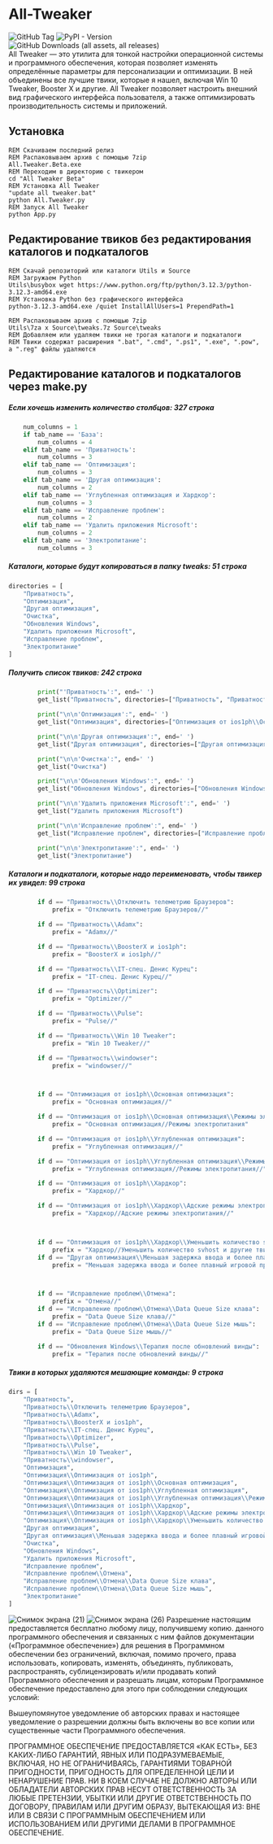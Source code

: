 # All-Tweaker
![GitHub Tag](https://img.shields.io/github/v/tag/scode18/All-Tweaker?style=for-the-badge&label=release)
![PyPI - Version](https://img.shields.io/pypi/v/ttkbootstrap?style=for-the-badge&label=ttkbootstrap)
![GitHub Downloads (all assets, all releases)](https://img.shields.io/github/downloads/scode18/All-Tweaker/total?style=for-the-badge)
<br>
All Tweaker — это утилита для тонкой настройки операционной системы и программного обеспечения, которая позволяет изменять определённые параметры для персонализации и оптимизации. В ней объединены все лучшие твики, которые я нашел, включая Win 10 Tweaker, Booster X и другие. All Tweaker позволяет настроить внешний вид графического интерфейса пользователя, а также оптимизировать производительность системы и приложений.
## Установка
```batch
REM Скачиваем последний релиз
REM Распаковываем архив с помощью 7zip
All.Tweaker.Beta.exe
REM Переходим в директорию с твикером
cd "All Tweaker Beta"
REM Установка All Tweaker
"update all tweaker.bat"
python All.Tweaker.py
REM Запуск All Tweaker
python App.py
```
## Редактирование твиков без редактирования каталогов и подкаталогов
```batch
REM Скачай репозиторий или каталоги Utils и Source
REM Загружаем Python
Utils\busybox wget https://www.python.org/ftp/python/3.12.3/python-3.12.3-amd64.exe
REM Установка Python без графического интерфейса
python-3.12.3-amd64.exe /quiet InstallAllUsers=1 PrependPath=1

REM Распаковываем архив с помощью 7zip
Utils\7za x Source\tweaks.7z Source\tweaks
REM Добавляем или удаляем твики не трогая каталоги и подкаталоги
REM Твики содержат расширения ".bat", ".cmd", ".ps1", ".exe", ".pow", а ".reg" файлы удаляются
```
## Редактирование каталогов и подкаталогов через make.py
##### Если хочешь изменить количество столбцов: 327 строка
```python
    num_columns = 1
    if tab_name == 'База':
        num_columns = 4
    elif tab_name == 'Приватность':
        num_columns = 3
    elif tab_name == 'Оптимизация':
        num_columns = 3
    elif tab_name == 'Другая оптимизация':
        num_columns = 2
    elif tab_name == 'Углубленная оптимизация и Хардкор':
        num_columns = 3
    elif tab_name == 'Исправление проблем':
        num_columns = 2
    elif tab_name == 'Удалить приложения Microsoft':
        num_columns = 2
    elif tab_name == 'Электропитание':
        num_columns = 3
```
##### Каталоги, которые будут копироваться в папку tweaks: 51 строка
```python
directories = [
    "Приватность",
    "Оптимизация",
    "Другая оптимизация",
    "Очистка",
    "Обновления Windows",
    "Удалить приложения Microsoft",
    "Исправление проблем",
    "Электропитание"
]
```
##### Получить список твиков: 242 строка
```python
        print("'Приватность':", end=' ')
        get_list("Приватность", directories=["Приватность", "Приватность\\Отключить телеметрию Браузеров", "Приватность\\Adamx", "Приватность\\BoosterX и ios1ph", "Приватность\\IT-спец. Денис Курец", "Приватность\\Optimizer", "Приватность\\Pulse", "Приватность\\Win 10 Tweaker", "Приватность\\windowser"])

        print("\n\n'Оптимизация':", end=' ')
        get_list("Оптимизация", directories=["Оптимизация от ios1ph\\Основная оптимизация", "Оптимизация от ios1ph\\Углубленная оптимизация", "Оптимизация от ios1ph\\Углубленная оптимизация\\Режимы электропитания", "Оптимизация от ios1ph\\Хардкор", "Оптимизация от ios1ph\\Хардкор\\Адские режимы электропитания", "Оптимизация от ios1ph\\Хардкор\\Уменьшить количество svhost и другие твики"])

        print("\n\n'Другая оптимизация':", end=' ')
        get_list("Другая оптимизация", directories=["Другая оптимизация", "Другая оптимизация\\Меньшая задержка ввода и более плавный игровой процесс"])

        print("\n\n'Очистка':", end=' ')
        get_list("Очистка")

        print("\n\n'Обновления Windows':", end=' ')
        get_list("Обновления Windows", directories=["Обновления Windows", "Обновления Windows\\Терапия после обновлений винды"])

        print("\n\n'Удалить приложения Microsoft':", end=' ')
        get_list("Удалить приложения Microsoft")

        print("\n\n'Исправление проблем':", end=' ')
        get_list("Исправление проблем", directories=["Исправление проблем", "Исправление проблем\\Отмена", "Исправление проблем\\Отмена\\Data Queue Size клава", "Исправление проблем\\Отмена\\Data Queue Size мышь"])

        print("\n\n'Электропитание':", end=' ')
        get_list("Электропитание")
```
##### Каталоги и подкаталоги, которые надо переименовать, чтобы твикер их увидел: 99 строка
```python
        if d == "Приватность\\Отключить телеметрию Браузеров":
            prefix = "Отключить телеметрию Браузеров//"

        if d == "Приватность\\Adamx":
            prefix = "Adamx//"

        if d == "Приватность\\BoosterX и ios1ph":
            prefix = "BoosterX и ios1ph//"

        if d == "Приватность\\IT-спец. Денис Курец":
            prefix = "IT-спец. Денис Курец//"

        if d == "Приватность\\Optimizer":
            prefix = "Optimizer//"

        if d == "Приватность\\Pulse":
            prefix = "Pulse//"

        if d == "Приватность\\Win 10 Tweaker":
            prefix = "Win 10 Tweaker//"

        if d == "Приватность\\windowser":
            prefix = "windowser//"



        if d == "Оптимизация от ios1ph\\Основная оптимизация":
            prefix = "Основная оптимизация//"

        if d == "Оптимизация от ios1ph\\Основная оптимизация\\Режимы электропитания":
            prefix = "Основная оптимизация//Режимы электропитания"

        if d == "Оптимизация от ios1ph\\Углубленная оптимизация":
            prefix = "Углубленная оптимизация//"

        if d == "Оптимизация от ios1ph\\Углубленная оптимизация\\Режимы электропитания":
            prefix = "Углубленная оптимизация//Режимы электропитания//"

        if d == "Оптимизация от ios1ph\\Хардкор":
            prefix = "Хардкор//"

        if d == "Оптимизация от ios1ph\\Хардкор\\Адские режимы электропитания":
            prefix = "Хардкор//Адские режимы электропитания//"



        if d == "Оптимизация от ios1ph\\Хардкор\\Уменьшить количество svhost и другие твики":
            prefix = "Хардкор//Уменьшить количество svhost и другие твики//"
        if d == "Другая оптимизация\\Меньшая задержка ввода и более плавный игровой процесс":
            prefix = "Меньшая задержка ввода и более плавный игровой процесс//"



        if d == "Исправление проблем\\Отмена":
            prefix = "Отмена//"
        if d == "Исправление проблем\\Отмена\\Data Queue Size клава":
            prefix = "Data Queue Size клава//"
        if d == "Исправление проблем\\Отмена\\Data Queue Size мышь":
            prefix = "Data Queue Size мышь//"

        if d == "Обновления Windows\\Терапия после обновлений винды":
            prefix = "Терапия после обновлений винды//"
```
##### Твики в которых удаляются мешающие команды: 9 строка
```python
dirs = [
    "Приватность",
    "Приватность\\Отключить телеметрию Браузеров",
    "Приватность\\Adamx",
    "Приватность\\BoosterX и ios1ph",
    "Приватность\\IT-спец. Денис Курец",
    "Приватность\\Optimizer",
    "Приватность\\Pulse",
    "Приватность\\Win 10 Tweaker",
    "Приватность\\windowser",
    "Оптимизация",
    "Оптимизация\\Оптимизация от ios1ph",
    "Оптимизация\\Оптимизация от ios1ph\\Основная оптимизация",
    "Оптимизация\\Оптимизация от ios1ph\\Углубленная оптимизация",
    "Оптимизация\\Оптимизация от ios1ph\\Углубленная оптимизация\\Режимы электропитания",
    "Оптимизация\\Оптимизация от ios1ph\\Хардкор",
    "Оптимизация\\Оптимизация от ios1ph\\Хардкор\\Адские режимы электропитания",
    "Оптимизация\\Оптимизация от ios1ph\\Хардкор\\Уменьшить количество svhost и другие твики",
    "Другая оптимизация",
    "Другая оптимизация\\Меньшая задержка ввода и более плавный игровой процесс",
    "Очистка",
    "Обновления Windows",
    "Удалить приложения Microsoft",
    "Исправление проблем",
    "Исправление проблем\\Отмена",
    "Исправление проблем\\Отмена\\Data Queue Size клава",
    "Исправление проблем\\Отмена\\Data Queue Size мышь",
    "Электропитание"
]
```
![Снимок экрана (21)](https://github.com/scode18/All-Tweaker/assets/98618381/6acc543a-b5d2-459b-a350-509c479dfcb3)
![Снимок экрана (26)](https://github.com/scode18/All-Tweaker/assets/98618381/635f7b51-155f-44df-afac-b54d4c580d6c)
Разрешение настоящим предоставляется бесплатно любому лицу, получившему копию.
данного программного обеспечения и связанных с ним файлов документации («Программное обеспечение») для решения
в Программном обеспечении без ограничений, включая, помимо прочего, права
использовать, копировать, изменять, объединять, публиковать, распространять, сублицензировать и/или продавать
копий Программного обеспечения и разрешать лицам, которым Программное обеспечение
предоставлено для этого при соблюдении следующих условий:

Вышеупомянутое уведомление об авторских правах и настоящее уведомление о разрешении должны быть включены во все
копии или существенные части Программного обеспечения.

ПРОГРАММНОЕ ОБЕСПЕЧЕНИЕ ПРЕДОСТАВЛЯЕТСЯ «КАК ЕСТЬ», БЕЗ КАКИХ-ЛИБО ГАРАНТИЙ, ЯВНЫХ ИЛИ
ПОДРАЗУМЕВАЕМЫЕ, ВКЛЮЧАЯ, НО НЕ ОГРАНИЧИВАЯСЬ, ГАРАНТИЯМИ ТОВАРНОЙ ПРИГОДНОСТИ,
ПРИГОДНОСТЬ ДЛЯ ОПРЕДЕЛЕННОЙ ЦЕЛИ И НЕНАРУШЕНИЕ ПРАВ. НИ В КОЕМ СЛУЧАЕ НЕ ДОЛЖНО
АВТОРЫ ИЛИ ОБЛАДАТЕЛИ АВТОРСКИХ ПРАВ НЕСУТ ОТВЕТСТВЕННОСТЬ ЗА ЛЮБЫЕ ПРЕТЕНЗИИ, УБЫТКИ ИЛИ ДРУГИЕ
ОТВЕТСТВЕННОСТЬ ПО ДОГОВОРУ, ПРАВИЛАМ ИЛИ ДРУГИМ ОБРАЗУ, ВЫТЕКАЮЩАЯ ИЗ:
ВНЕ ИЛИ В СВЯЗИ С ПРОГРАММНЫМ ОБЕСПЕЧЕНИЕМ ИЛИ ИСПОЛЬЗОВАНИЕМ ИЛИ ДРУГИМИ ДЕЛАМИ В
ПРОГРАММНОЕ ОБЕСПЕЧЕНИЕ.
